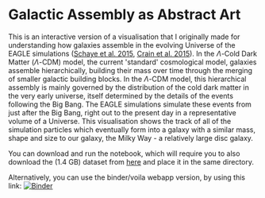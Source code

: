# Galactic Assembly as Abstract Art

This is an interactive version of a visualisation that I originally made for understanding how galaxies assemble in the evolving Universe of the EAGLE simulations ([Schaye et al. 2015](https://ui.adsabs.harvard.edu/abs/2015MNRAS.446..521S/abstract), [Crain et al. 2015](https://ui.adsabs.harvard.edu/abs/2015MNRAS.450.1937C/abstract)). In the $\Lambda$-Cold Dark Matter ($\Lambda$-CDM) model, the current 'standard' cosmological model, galaxies assemble hierarchically, building their mass over time through the merging of smaller galactic building blocks. In the $\Lambda$-CDM model, this hierarchical assembly is mainly governed by the distribution of the cold dark matter in the very early universe, itself determined by the details of the events following the Big Bang. The EAGLE simulations simulate these events from just after the Big Bang, right out to the present day in a representative volume of a Universe. This visualisation shows the track of all of the simulation particles which eventually form into a galaxy with a similar mass, shape and size to our galaxy, the Milky Way - a relatively large disc galaxy. 

You can download and run the notebook, which will require you to also download the (1.4 GB) dataset from [here](https://www.zenodo.org/record/3865515/files/EAGLE_MW_trace_coords.npy?download=1) and place it in the same directory.

Alternatively, you can use the binder/voila webapp version, by using this link: [![Binder](https://mybinder.org/badge_logo.svg)](https://mybinder.org/v2/gh/jmackereth/galactic-assembly-art.git/master?urlpath=%2Fvoila%2Frender%2Fgalaxy-assembly-art.ipynb)
